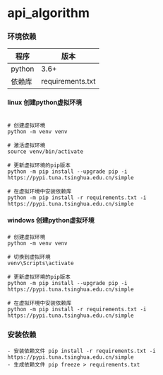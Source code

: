 # api_algorithm


### 环境依赖

| 程序         | 版本      |
| ---------- | ------- |
| python     | 3.6+    |
| 依赖库      | requirements.txt |


#### linux 创建python虚拟环境
~~~

# 创建虚拟环境
python -m venv venv

# 激活虚拟环境
source venv/bin/activate

# 更新虚拟环境的pip版本
python -m pip install --upgrade pip -i https://pypi.tuna.tsinghua.edu.cn/simple

# 在虚拟环境中安装依赖库
python -m pip install -r requirements.txt -i https://pypi.tuna.tsinghua.edu.cn/simple

~~~

#### windows 创建python虚拟环境
~~~
# 创建虚拟环境
python -m venv venv

# 切换到虚拟环境
venv\Scripts\activate

# 更新虚拟环境的pip版本
python -m pip install --upgrade pip -i https://pypi.tuna.tsinghua.edu.cn/simple

# 在虚拟环境中安装依赖库
python -m pip install -r requirements.txt -i https://pypi.tuna.tsinghua.edu.cn/simple

~~~

### 安装依赖
~~~    
- 安装依赖文件 pip install -r requirements.txt -i https://pypi.tuna.tsinghua.edu.cn/simple
- 生成依赖文件 pip freeze > requirements.txt

~~~
